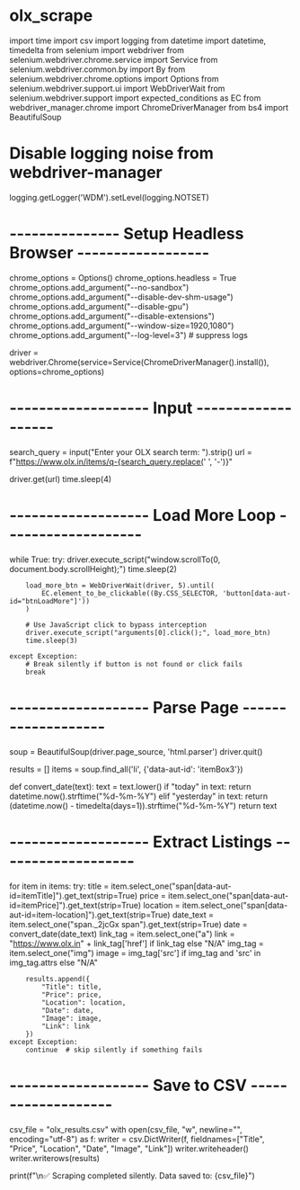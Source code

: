 # olx_scrape

import time
import csv
import logging
from datetime import datetime, timedelta
from selenium import webdriver
from selenium.webdriver.chrome.service import Service
from selenium.webdriver.common.by import By
from selenium.webdriver.chrome.options import Options
from selenium.webdriver.support.ui import WebDriverWait
from selenium.webdriver.support import expected_conditions as EC
from webdriver_manager.chrome import ChromeDriverManager
from bs4 import BeautifulSoup

# Disable logging noise from webdriver-manager
logging.getLogger('WDM').setLevel(logging.NOTSET)

# --------------- Setup Headless Browser ------------------
chrome_options = Options()
chrome_options.headless = True
chrome_options.add_argument("--no-sandbox")
chrome_options.add_argument("--disable-dev-shm-usage")
chrome_options.add_argument("--disable-gpu")
chrome_options.add_argument("--disable-extensions")
chrome_options.add_argument("--window-size=1920,1080")
chrome_options.add_argument("--log-level=3")  # suppress logs

driver = webdriver.Chrome(service=Service(ChromeDriverManager().install()), options=chrome_options)

# ------------------- Input -------------------
search_query = input("Enter your OLX search term: ").strip()
url = f"https://www.olx.in/items/q-{search_query.replace(' ', '-')}"

driver.get(url)
time.sleep(4)

# ------------------- Load More Loop -------------------
while True:
    try:
        driver.execute_script("window.scrollTo(0, document.body.scrollHeight);")
        time.sleep(2)

        load_more_btn = WebDriverWait(driver, 5).until(
            EC.element_to_be_clickable((By.CSS_SELECTOR, 'button[data-aut-id="btnLoadMore"]'))
        )

        # Use JavaScript click to bypass interception
        driver.execute_script("arguments[0].click();", load_more_btn)
        time.sleep(3)

    except Exception:
        # Break silently if button is not found or click fails
        break

# ------------------- Parse Page -------------------
soup = BeautifulSoup(driver.page_source, 'html.parser')
driver.quit()

results = []
items = soup.find_all('li', {'data-aut-id': 'itemBox3'})

def convert_date(text):
    text = text.lower()
    if "today" in text:
        return datetime.now().strftime("%d-%m-%Y")
    elif "yesterday" in text:
        return (datetime.now() - timedelta(days=1)).strftime("%d-%m-%Y")
    return text

# ------------------- Extract Listings -------------------
for item in items:
    try:
        title = item.select_one("span[data-aut-id=itemTitle]").get_text(strip=True)
        price = item.select_one("span[data-aut-id=itemPrice]").get_text(strip=True)
        location = item.select_one("span[data-aut-id=item-location]").get_text(strip=True)
        date_text = item.select_one("span._2jcGx span").get_text(strip=True)
        date = convert_date(date_text)
        link_tag = item.select_one("a")
        link = "https://www.olx.in" + link_tag['href'] if link_tag else "N/A"
        img_tag = item.select_one("img")
        image = img_tag['src'] if img_tag and 'src' in img_tag.attrs else "N/A"

        results.append({
            "Title": title,
            "Price": price,
            "Location": location,
            "Date": date,
            "Image": image,
            "Link": link
        })
    except Exception:
        continue  # skip silently if something fails

# ------------------- Save to CSV -------------------
csv_file = "olx_results.csv"
with open(csv_file, "w", newline="", encoding="utf-8") as f:
    writer = csv.DictWriter(f, fieldnames=["Title", "Price", "Location", "Date", "Image", "Link"])
    writer.writeheader()
    writer.writerows(results)

print(f"\n✅ Scraping completed silently. Data saved to: {csv_file}")
